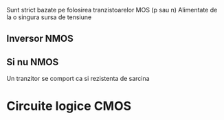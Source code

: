 Sunt strict bazate pe folosirea tranzistoarelor MOS (p sau n)
Alimentate de la o singura sursa de tensiune


## Inversor NMOS

## Si nu NMOS 
Un tranzitor se comport ca si rezistenta de sarcina


# Circuite logice CMOS
